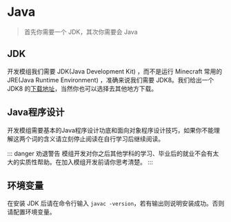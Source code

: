 # Java

> 首先你需要一个 JDK，其次你需要会 Java

## JDK

开发模组我们需要 JDK(Java Development Kit) ，而不是运行 Minecraft 常用的 JRE(Java Runtime Environment) ，准确来说我们需要 <red>JDK8</red>。我们给出一个 JDK8 的[下载地址](https://adoptopenjdk.net/?variant=openjdk8&jvmVariant=hotspot)，当然你也可以选择去其他地方下载。

## Java程序设计

开发模组需要基本的Java程序设计功底和面向对象程序设计技巧，如果你不能理解这两个词的含义请立刻<red>停止阅读</red>在<red>自行学习后</red>继续阅读。

::: danger 劝退警告
模组开发对你之后其他学科的学习、毕业后的就业不会有太大的实质性帮助。在加入模组开发前请你思考清楚。
:::

## 环境变量

在安装 JDK 后请在命令行输入 `javac -version`，若有输出则说明安装成功。否则请配置环境变量。